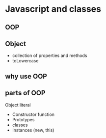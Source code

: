 # Javascript and classes

## OOP

## Object
- collection of properties and methods
- toLowercase

## why use OOP

## parts of OOP
Object literal

- Constructor function
- Prototypes
- classes
- Instances (new, this)